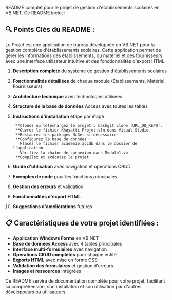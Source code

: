 README complet pour le projet de gestion d'établissements scolaires en VB.NET. Ce README inclut :

## 🔍 **Points Clés du README :**
Le Projet est une application de bureau développée en VB.NET pour la gestion complète d'établissements scolaires. 
Cette application permet de gérer les informations des établissements, du matériel et des fournisseurs avec une interface utilisateur intuitive et des fonctionnalités d'export HTML.

1. **Description complète** du système de gestion d'établissements scolaires
2. **Fonctionnalités détaillées** de chaque module (Établissements, Matériel, Fournisseurs)
3. **Architecture technique** avec technologies utilisées
4. **Structure de la base de données** Access avec toutes les tables
5. **Instructions d'installation** étape par étape
   
        **Clonez ou téléchargez le projet : bashgit clone [URL_DU_REPO].
        **Ouvrez le fichier Khayatti-Projet.sln dans Visual Studio
        **Restaurez les packages NuGet si nécessaire
        **Configurez la base de données :
          Placez le fichier academie.accdb dans le dossier de l'application
          Vérifiez la chaîne de connexion dans Module1.vb
        **Compilez et exécutez le projet

6. **Guide d'utilisation** avec navigation et opérations CRUD
7. **Exemples de code** pour les fonctions principales
8. **Gestion des erreurs** et validation
9. **Fonctionnalités d'export HTML**
10. **Suggestions d'améliorations** futures

## 📋 **Caractéristiques de votre projet identifiées :**

- **Application Windows Forms** en VB.NET
- **Base de données Access** avec 4 tables principales
- **Interface multi-formulaires** avec navigation
- **Opérations CRUD complètes** pour chaque entité
- **Exports HTML** avec mise en forme CSS
- **Validation des formulaires** et gestion d'erreurs
- **Images et ressources** intégrées

Ce README servira de documentation complète pour votre projet, facilitant sa compréhension, son installation et son utilisation par d'autres développeurs ou utilisateurs.
